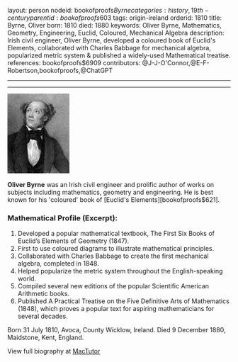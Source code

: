 layout: person
nodeid: bookofproofs$Byrne
categories: history,19th-century
parentid: bookofproofs$603
tags: origin-ireland
orderid: 1810
title: Byrne, Oliver
born: 1810
died: 1880
keywords: Oliver Byrne, Mathematics, Geometry, Engineering, Euclid, Coloured, Mechanical Algebra
description: Irish civil engineer, Oliver Byrne, developed a coloured book of Euclid's Elements, collaborated with Charles Babbage for mechanical algebra, popularized metric system & published a widely-used Mathematical treatise.
references: bookofproofs$6909
contributors: @J-J-O'Connor,@E-F-Robertson,bookofproofs,@ChatGPT

---



---

![Byrne.jpg](https://github.com/bookofproofs/bookofproofs.github.io/blob/main/_sources/_assets/images/portraits/Byrne.jpg?raw=true)

**Oliver Byrne** was an Irish civil engineer and prolific author of works on subjects including mathematics, geometry and engineering. He is best known for his 'coloured' book of [Euclid's Elements][bookofproofs$621].

### Mathematical Profile (Excerpt):
1. Developed a popular mathematical textbook, The First Six Books of Euclid’s Elements of Geometry (1847).
2. First to use coloured diagrams to illustrate mathematical principles.
3. Collaborated with Charles Babbage to create the first mechanical algebra, completed in 1848.
4. Helped popularize the metric system throughout the English-speaking world.
5. Compiled several new editions of the popular Scientific American Arithmetic books.
6. Published A Practical Treatise on the Five Definitive Arts of Mathematics (1848), which proves a popular text for aspiring mathematicians for several decades.

Born 31 July 1810, Avoca, County Wicklow, Ireland. Died 9 December 1880, Maidstone, Kent, England.

View full biography at [MacTutor](https://mathshistory.st-andrews.ac.uk/Biographies/Byrne/)
